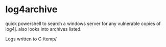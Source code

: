 # log4archive
quick powershell to search a windows server for any vulnerable copies of log4j. also looks into archives listed.

Logs written to C:/temp/
